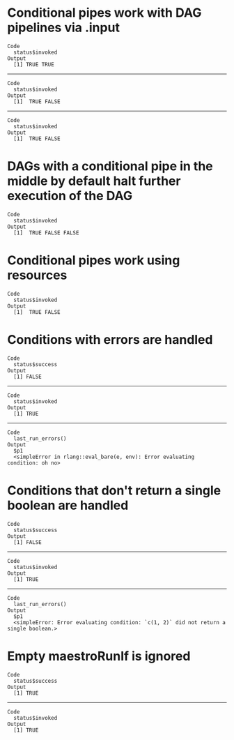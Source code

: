 # Conditional pipes work with DAG pipelines via .input

    Code
      status$invoked
    Output
      [1] TRUE TRUE

---

    Code
      status$invoked
    Output
      [1]  TRUE FALSE

---

    Code
      status$invoked
    Output
      [1]  TRUE FALSE

# DAGs with a conditional pipe in the middle by default halt further execution of the DAG

    Code
      status$invoked
    Output
      [1]  TRUE FALSE FALSE

# Conditional pipes work using resources

    Code
      status$invoked
    Output
      [1]  TRUE FALSE

# Conditions with errors are handled

    Code
      status$success
    Output
      [1] FALSE

---

    Code
      status$invoked
    Output
      [1] TRUE

---

    Code
      last_run_errors()
    Output
      $p1
      <simpleError in rlang::eval_bare(e, env): Error evaluating condition: oh no>
      

# Conditions that don't return a single boolean are handled

    Code
      status$success
    Output
      [1] FALSE

---

    Code
      status$invoked
    Output
      [1] TRUE

---

    Code
      last_run_errors()
    Output
      $p1
      <simpleError: Error evaluating condition: `c(1, 2)` did not return a single boolean.>
      

# Empty maestroRunIf is ignored

    Code
      status$success
    Output
      [1] TRUE

---

    Code
      status$invoked
    Output
      [1] TRUE

